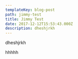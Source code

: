 ```yaml
---
templateKey: blog-post
path: jimmy-test
title: Jimmy Test
date: 2017-12-12T15:53:43.000Z
description: dheshjrkh
---
```

dheshjrkh

hhhhh
